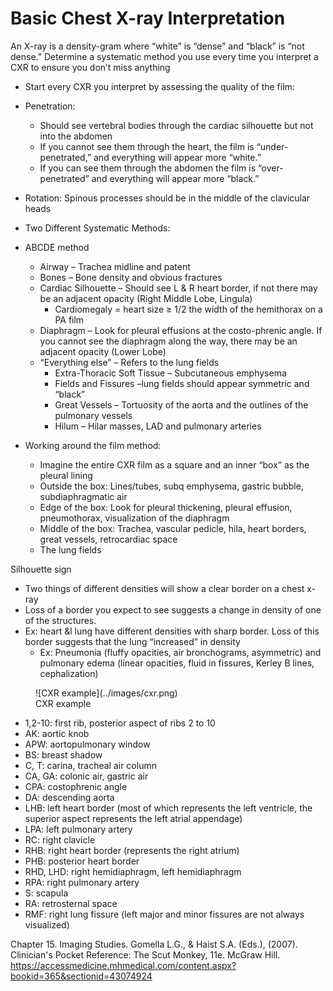 # Basic Chest X-ray Interpretation

An X-ray is a density-gram where “white” is “dense” and “black” is “not
dense.” Determine a systematic method you use every time you interpret a
CXR to ensure you don’t miss anything

- Start every CXR you interpret by assessing the quality of the film:
- Penetration:
    - Should see vertebral bodies through the cardiac silhouette but
        not into the abdomen
    - If you cannot see them through the heart, the film is
        “under-penetrated,” and everything will appear more “white.”
    - If you can see them through the abdomen the film is
        “over-penetrated” and everything will appear more “black.”
- Rotation: Spinous processes should be in the middle of the
    clavicular heads
- Two Different Systematic Methods:
- ABCDE method
    - Airway – Trachea midline and patent
    - Bones – Bone density and obvious fractures
    - Cardiac Silhouette – Should see L & R heart border, if not there
        may be an adjacent opacity (Right Middle Lobe, Lingula)
        - Cardiomegaly = heart size ≥ 1/2 the width of the hemithorax
            on a PA film
    - Diaphragm – Look for pleural effusions at the costo-phrenic
        angle. If you cannot see the diaphragm along the way, there may
        be an adjacent opacity (Lower Lobe)
    - “Everything else” – Refers to the lung fields
        - Extra-Thoracic Soft Tissue – Subcutaneous emphysema
        - Fields and Fissures –lung fields should appear symmetric and
            “black”
        - Great Vessels – Tortuosity of the aorta and the outlines of
            the pulmonary vessels
        - Hilum – Hilar masses, LAD and pulmonary arteries

- Working around the film method:
    - Imagine the entire CXR film as a square and an inner “box” as
        the pleural lining
    - Outside the box: Lines/tubes, subq emphysema, gastric bubble,
        subdiaphragmatic air
    - Edge of the box: Look for pleural thickening, pleural effusion,
        pneumothorax, visualization of the diaphragm
    - Middle of the box: Trachea, vascular pedicle, hila, heart
        borders, great vessels, retrocardiac space
    - The lung fields

Silhouette sign

- Two things of different densities will show a clear
    border on a chest x-ray
- Loss of a border you expect to see suggests a change in density of
    one of the structures.
- Ex: heart &l lung have different densities with sharp border. Loss
    of this border suggests that the lung “increased” in density
    - Ex: Pneumonia (fluffy opacities, air bronchograms, asymmetric)
        and pulmonary edema (linear opacities, fluid in fissures, Kerley
        B lines, cephalization)

<figure markdown>
![CXR example](../images/cxr.png)
<figcaption>CXR example</figcaption>
</figure>

- 1,2-10: first rib, posterior aspect of ribs 2 to 10
- AK: aortic knob
- APW: aortopulmonary window
- BS: breast shadow
- C, T: carina, tracheal air column
- CA, GA: colonic air, gastric air
- CPA: costophrenic angle
- DA: descending aorta
- LHB: left heart border (most of which represents the left ventricle,
    the superior aspect represents the left atrial appendage)
- LPA: left pulmonary artery
- RC: right clavicle
- RHB: right heart border (represents the right atrium)
- PHB: posterior heart border
- RHD, LHD: right hemidiaphragm, left hemidiaphragm
- RPA: right pulmonary artery
- S: scapula
- RA: retrosternal space
- RMF: right lung fissure (left major and minor fissures are not
    always visualized)

Chapter 15. Imaging Studies. Gomella L.G., & Haist S.A. (Eds.), (2007).
Clinician's Pocket Reference: The Scut Monkey, 11e. McGraw Hill.
<https://accessmedicine.mhmedical.com/content.aspx?bookid=365&sectionid=43074924>
